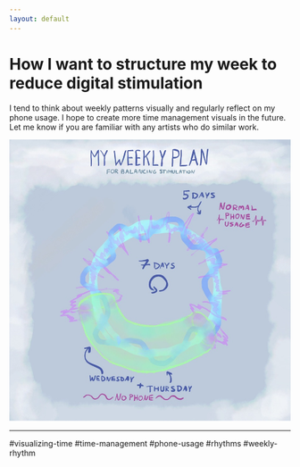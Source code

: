 ```yaml
---
layout: default
---
```

# How I want to structure my week to reduce digital stimulation 
I tend to think about weekly patterns visually and regularly reflect on my phone usage. I hope to create more time management visuals in the future. Let me know if you are familiar with any artists who do similar work. 

![](media/A1DA36E5-C0B1-47A4-85C4-A8E3459CEB57_1_105_c.jpeg)

________

#visualizing-time #time-management #phone-usage #rhythms #weekly-rhythm





